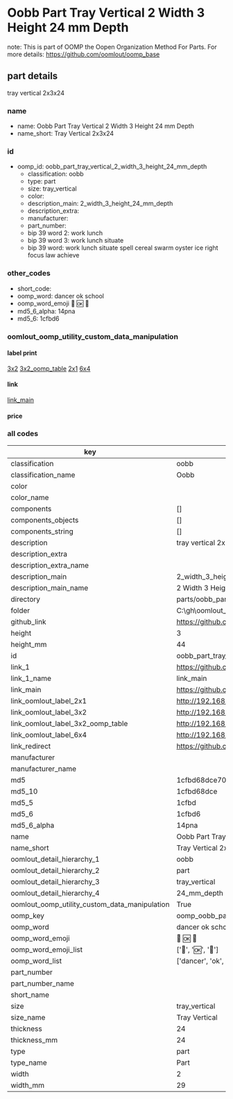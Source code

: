 # Oobb Part Tray Vertical 2 Width 3 Height 24 mm Depth  

note: This is part of OOMP the Oopen Organization Method For Parts. For more details: https://github.com/oomlout/oomp_base

##  part details
  



tray vertical 2x3x24



### name
* name: Oobb Part Tray Vertical 2 Width 3 Height 24 mm Depth
* name_short: Tray Vertical 2x3x24 
### id
* oomp_id: oobb_part_tray_vertical_2_width_3_height_24_mm_depth
  * classification: oobb
  * type: part
  * size: tray_vertical
  * color: 
  * description_main: 2_width_3_height_24_mm_depth
  * description_extra: 
  * manufacturer: 
  * part_number: 
  * bip 39 word 2: work lunch
  * bip 39 word 3: work lunch situate
  * bip 39 word: work lunch situate spell cereal swarm oyster ice right focus law achieve

### other_codes
* short_code: 
* oomp_word: dancer ok school
* oomp_word_emoji :dancer: :ok: :school:
* md5_6_alpha: 14pna
* md5_6: 1cfbd6






### oomlout_oomp_utility_custom_data_manipulation
#### label print
[3x2](http://192.168.1.245:1112/?label=oomp%2014pna)
[3x2_oomp_table](http://192.168.1.108:1112/?label=oomp%2014pna)
[2x1](http://192.168.1.242:1112/?label=oomp%2014pna)
[6x4](http://192.168.1.55:1112/?label=oomp%2014pna)    

#### link

[link_main](https://github.com/oomlout/oomlout_oobb_version_4_generated_parts/tree/main/navigation_oomp/oobb/part/tray_vertical/2_width_3_height_24_mm_depth/part)                              

#### price







### all codes 
| key | value |  
| --- | --- |  
| classification | oobb |  
| classification_name | Oobb |  
| color |  |  
| color_name |  |  
| components | [] |  
| components_objects | [] |  
| components_string | [] |  
| description | tray vertical 2x3x24 |  
| description_extra |  |  
| description_extra_name |  |  
| description_main | 2_width_3_height_24_mm_depth |  
| description_main_name | 2 Width 3 Height 24 mm Depth |  
| directory | parts/oobb_part_tray_vertical_2_width_3_height_24_mm_depth |  
| folder | C:\gh\oomlout_oobb_version_4_generated_parts\parts\oobb_part_tray_vertical_2_width_3_height_24_mm_depth |  
| github_link | https://github.com/oomlout/oomlout_oomp_part_src/tree/main/parts/oobb_part_tray_vertical_2_width_3_height_24_mm_depth |  
| height | 3 |  
| height_mm | 44 |  
| id | oobb_part_tray_vertical_2_width_3_height_24_mm_depth |  
| link_1 | https://github.com/oomlout/oomlout_oobb_version_4_generated_parts/tree/main/navigation_oomp/oobb/part/tray_vertical/2_width_3_height_24_mm_depth/part |  
| link_1_name | link_main |  
| link_main | https://github.com/oomlout/oomlout_oobb_version_4_generated_parts/tree/main/navigation_oomp/oobb/part/tray_vertical/2_width_3_height_24_mm_depth/part |  
| link_oomlout_label_2x1 | http://192.168.1.242:1112/?label=oomp%2014pna |  
| link_oomlout_label_3x2 | http://192.168.1.245:1112/?label=oomp%2014pna |  
| link_oomlout_label_3x2_oomp_table | http://192.168.1.108:1112/?label=oomp%2014pna |  
| link_oomlout_label_6x4 | http://192.168.1.55:1112/?label=oomp%2014pna |  
| link_redirect | https://github.com/oomlout/oomlout_oobb_version_4_generated_parts/tree/main/parts/oobb_tray_vertical_02_03_24 |  
| manufacturer |  |  
| manufacturer_name |  |  
| md5 | 1cfbd68dce7033cf6d92cd1393614fec |  
| md5_10 | 1cfbd68dce |  
| md5_5 | 1cfbd |  
| md5_6 | 1cfbd6 |  
| md5_6_alpha | 14pna |  
| name | Oobb Part Tray Vertical 2 Width 3 Height 24 mm Depth |  
| name_short | Tray Vertical 2x3x24  |  
| oomlout_detail_hierarchy_1 | oobb |  
| oomlout_detail_hierarchy_2 | part |  
| oomlout_detail_hierarchy_3 | tray_vertical |  
| oomlout_detail_hierarchy_4 | 24_mm_depth |  
| oomlout_oomp_utility_custom_data_manipulation | True |  
| oomp_key | oomp_oobb_part_tray_vertical_2_width_3_height_24_mm_depth |  
| oomp_word | dancer ok school |  
| oomp_word_emoji | :dancer: :ok: :school: |  
| oomp_word_emoji_list | [':dancer:', ':ok:', ':school:'] |  
| oomp_word_list | ['dancer', 'ok', 'school'] |  
| part_number |  |  
| part_number_name |  |  
| short_name |  |  
| size | tray_vertical |  
| size_name | Tray Vertical |  
| thickness | 24 |  
| thickness_mm | 24 |  
| type | part |  
| type_name | Part |  
| width | 2 |  
| width_mm | 29 |  
